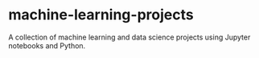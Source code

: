 # machine-learning-projects
A collection of machine learning and data science projects using Jupyter notebooks and Python.
